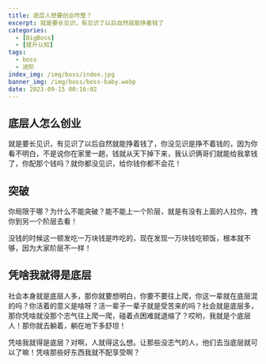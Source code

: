 ```yaml
---
title: 底层人想要创业咋整？
excerpt: 就是要长见识，有见识了以后自然就能挣着钱了
categories:
  - [BigBoss]
  - [提升认知]
tags:
  - boss
  - 进阶
index_img: /img/boss/index.jpg
banner_img: /img/boss/boss-baby.webp
date: 2023-09-15 00:16:02
---
```


## 底层人怎么创业

就是要长见识，有见识了以后自然就能挣着钱了，你没见识是挣不着钱的，因为你看不明白，不是说你在家里一趟，钱就从天下掉下来，我认识俩哥们就能给我拿钱了，你配那个钱吗？就你都没见识，给你钱你都不会花！

## 突破
你局限于哪？为什么不能突破？能不能上一个阶层，就是有没有上面的人拉你，拽你到另一个阶层去看！

没钱的时候这一顿发吃一万块钱是咋吃的，现在发现一万块钱吃顿饭，根本就不够，因为大家阶层不一样！

## 凭啥我就得是底层

社会本身就是底层人多，那你就要想明白，你要不要往上爬，你这一辈就在底层混的吗？你活着的意义是啥呀？活一辈子一辈子就是受苦来的吗？社会就是底层多，那你凭啥就没那个志气往上爬一爬，碰着点困难就退缩了？哎哟，我就是个底层人！那你就去躺着，躺在地下多舒坦！

凭啥我就得是底层？对啊，人就得这么想。让那些没志气的人，他们去当底层就可以了嘛！凭啥那些好东西我就不配享受啊？